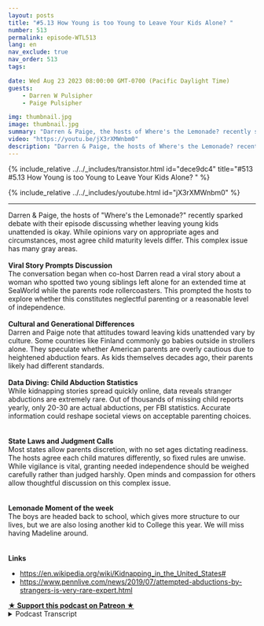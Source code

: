 ```yaml
---
layout: posts
title: "#5.13 How Young is too Young to Leave Your Kids Alone? "
number: 513
permalink: episode-WTL513
lang: en
nav_exclude: true
nav_order: 513
tags:

date: Wed Aug 23 2023 08:00:00 GMT-0700 (Pacific Daylight Time)
guests:
    - Darren W Pulsipher
    - Paige Pulsipher

img: thumbnail.jpg
image: thumbnail.jpg
summary: "Darren & Paige, the hosts of Where's the Lemonade? recently sparked debate with their episode discussing whether leaving young kids unattended is okay. While opinions vary on appropriate ages and circumstances, most agree child maturity levels differ. This complex issue has many gray areas.Viral Story Prompts DiscussionThe conversation began when co-host Darren read a viral story about a woman who spotted two young siblings left alone for an extended time at SeaWorld while the parents rode rollercoasters. This prompted the hosts to explore whether this constitutes neglectful parenting or a reasonable level of independence.Cultural and Generational DifferencesDarren and Paige note that attitudes toward leaving kids unattended vary by culture. Some countries like Finland commonly go babies outside in strollers alone. They speculate whether American parents are overly cautious due to heightened abduction fears. As kids themselves decades ago, their parents likely had different standards.Data Diving: Child Abduction StatisticsWhile kidnapping stories spread quickly online, data reveals stranger abductions are extremely rare. Out of thousands of missing child reports yearly, only 20-30 are actual abductions, per FBI statistics. Accurate information could reshape societal views on acceptable parenting choices.State Laws and Judgment CallsMost states allow parents discretion, with no set ages dictating readiness. The hosts agree each child matures differently, so fixed rules are unwise. While vigilance is vital, granting needed independence should be weighed carefully rather than judged harshly. Open minds and compassion for others allow thoughtful discussion on this complex issue.Lemonade Moment of the weekThe boys are headed back to school, which gives more structure to our lives, but we are also losing another kid to College this year. We will miss having Madeline around.Linkshttps://en.wikipedia.org/wiki/Kidnapping_in_the_United_States#https://www.pennlive.com/news/2019/07/attempted-abductions-by-strangers-is-very-rare-expert.html"
video: "https://youtu.be/jX3rXMWnbm0"
description: "Darren & Paige, the hosts of Where's the Lemonade? recently sparked debate with their episode discussing whether leaving young kids unattended is okay. While opinions vary on appropriate ages and circumstances, most agree child maturity levels differ. This complex issue has many gray areas.Viral Story Prompts DiscussionThe conversation began when co-host Darren read a viral story about a woman who spotted two young siblings left alone for an extended time at SeaWorld while the parents rode rollercoasters. This prompted the hosts to explore whether this constitutes neglectful parenting or a reasonable level of independence.Cultural and Generational DifferencesDarren and Paige note that attitudes toward leaving kids unattended vary by culture. Some countries like Finland commonly go babies outside in strollers alone. They speculate whether American parents are overly cautious due to heightened abduction fears. As kids themselves decades ago, their parents likely had different standards.Data Diving: Child Abduction StatisticsWhile kidnapping stories spread quickly online, data reveals stranger abductions are extremely rare. Out of thousands of missing child reports yearly, only 20-30 are actual abductions, per FBI statistics. Accurate information could reshape societal views on acceptable parenting choices.State Laws and Judgment CallsMost states allow parents discretion, with no set ages dictating readiness. The hosts agree each child matures differently, so fixed rules are unwise. While vigilance is vital, granting needed independence should be weighed carefully rather than judged harshly. Open minds and compassion for others allow thoughtful discussion on this complex issue.Lemonade Moment of the weekThe boys are headed back to school, which gives more structure to our lives, but we are also losing another kid to College this year. We will miss having Madeline around.Linkshttps://en.wikipedia.org/wiki/Kidnapping_in_the_United_States#https://www.pennlive.com/news/2019/07/attempted-abductions-by-strangers-is-very-rare-expert.html"
---
```


<div>
{% include_relative ../../_includes/transistor.html id="dece9dc4" title="#513 #5.13 How Young is too Young to Leave Your Kids Alone? " %}

{% include_relative ../../_includes/youtube.html id="jX3rXMWnbm0" %}
</div>

---

<html><head></head><body><div>Darren &amp; Paige, the hosts of "Where's the Lemonade?" recently sparked debate with their episode discussing whether leaving young kids unattended is okay. While opinions vary on appropriate ages and circumstances, most agree child maturity levels differ. This complex issue has many gray areas.</div><div><strong><br>Viral Story Prompts Discussion</strong></div><div>The conversation began when co-host Darren read a viral story about a woman who spotted two young siblings left alone for an extended time at SeaWorld while the parents rode rollercoasters. This prompted the hosts to explore whether this constitutes neglectful parenting or a reasonable level of independence.<br><br></div><div><strong>Cultural and Generational Differences</strong></div><div>Darren and Paige note that attitudes toward leaving kids unattended vary by culture. Some countries like Finland commonly go babies outside in strollers alone. They speculate whether American parents are overly cautious due to heightened abduction fears. As kids themselves decades ago, their parents likely had different standards.<br><br></div><div><strong>Data Diving: Child Abduction Statistics</strong></div><div>While kidnapping stories spread quickly online, data reveals stranger abductions are extremely rare. Out of thousands of missing child reports yearly, only 20-30 are actual abductions, per FBI statistics. Accurate information could reshape societal views on acceptable parenting choices.<br><br></div><div><strong><br>State Laws and Judgment Calls<br></strong>Most states allow parents discretion, with no set ages dictating readiness. The hosts agree each child matures differently, so fixed rules are unwise. While vigilance is vital, granting needed independence should be weighed carefully rather than judged harshly. Open minds and compassion for others allow thoughtful discussion on this complex issue.<br><br></div><div><strong><br>Lemonade Moment of the week<br></strong>The boys are headed back to school, which gives more structure to our lives, but we are also losing another kid to College this year. We will miss having Madeline around.<br><br></div><div><strong><br>Links</strong></div><ul><li><a href="https://en.wikipedia.org/wiki/Kidnapping_in_the_United_States#">https://en.wikipedia.org/wiki/Kidnapping_in_the_United_States#</a></li><li><a href="https://www.pennlive.com/news/2019/07/attempted-abductions-by-strangers-is-very-rare-expert.html">https://www.pennlive.com/news/2019/07/attempted-abductions-by-strangers-is-very-rare-expert.html</a></li></ul>
<strong>
  <a href="https://www.patreon.com/wheresthelemonade" target="_donate" rel="payment" title="★ Support this podcast on Patreon ★">★ Support this podcast on Patreon ★</a>
</strong></body></html>

<details>
<summary> Podcast Transcript </summary>

<p>﻿1</p>
<p>This topic came aboutbecause you were reading your newsreelsand you read this watch and.</p>
<p>Yeah, mostly.</p>
<p>Mostly watching your newsreels.</p>
<p>And you came across this.</p>
<p>Oh, it was flame bait.</p>
<p>It was all over.</p>
<p>All over the Internet, right?</p>
<p>Yeah, It was an article aboutwhat was an article.</p>
<p>It was a real that someone had postedabout how she was at SeaWorld.</p>
<p>And she noticed thatthere is a childstanding there, a 7 to 8 year old.</p>
<p>She wasn't exactly sure.</p>
<p>Standing there next to a stroller that hadwhat she thought was aa1 month old.</p>
<p>And they were alone for several minutes.</p>
<p>And then it was like</p>
<p>So she walks over there and is like,what's going on?</p>
<p>And this little girl is like,</p>
<p>My parents are on a roller coaster.</p>
<p>And this man was like, What?</p>
<p>Well, wait, wait.</p>
<p>You said seven years old.</p>
<p>But it waswe were not sure how old she was.</p>
<p>In the article.</p>
<p>She says seven, seven, ten, nine.</p>
<p>Okay. Well, let's talk about that first.</p>
<p>Yes, there's a huge difference betweena seven year old and a nine year old.</p>
<p>Huge difference.</p>
<p>I mean, that's 20% of their life or well,what, 18% of their life to that point?</p>
<p>That's a big difference, right?</p>
<p>I mean, there's a lot of maturitybetween a nine year old and a seven.</p>
<p>Oh, I mean, huge, honestly, especiallyif she was just seven or almost ten.</p>
<p>Yeah, right. That's huge. So,</p>
<p>I don't know.</p>
<p>This lady just said a 7 to 9 year old.</p>
<p>So that yes, that is a huge difference.</p>
<p>She ends up standing therewith the little girland the newborn parents were gonefor 25 minutes.</p>
<p>So this person says.</p>
<p>Okay, so 25 minutes.</p>
<p>All right.</p>
<p>So this lady gets SeaWorldemployee involved.</p>
<p>You know,she waits until the parents get there.</p>
<p>And, you know, she'she's very upset that they've been left.</p>
<p>We're 25.</p>
<p>So we decided we would talk about this.</p>
<p>So what do you think? What what'swhat's your opinion on my.</p>
<p>First opinion is my job.</p>
<p>Mind your own business.</p>
<p>But at the same time, a seven year old.</p>
<p>A ten year old. Okay, maybe.</p>
<p>And how old was the baby?</p>
<p>How old?</p>
<p>She said she thought the baby look likea newborn, that she thought maybe a month.</p>
<p>She wasn't sure of either age.</p>
<p>She was. Yes. All right.</p>
<p>So and then sheshe said the baby was crying.</p>
<p>And and so I know.</p>
<p>That's one of those. Hard right now.</p>
<p>My first gut reaction is mindyour own business.</p>
<p>But then my my second gut reaction wouldbe, ah, then, you know, I think about it.</p>
<p>It's like, all right, you've abandonedyour child to go on a rollercoaster.</p>
<p>Hey, it's also be a really good rollercoaster.</p>
<p>Well, maybe it waswhile you like roller coasters.</p>
<p>I don't. Yeah, so.</p>
<p>But I mean, so what?</p>
<p>So the lady that posted it,obviously she was concerned.</p>
<p>Right nowthere was a lotof mixed reactions to her posting this.</p>
<p>Right. Right.</p>
<p>So there were reactions of what you justsaid.</p>
<p>Mind your own business.</p>
<p>Why are you getting in people's business?</p>
<p>Right.</p>
<p>I would say 80% of the reaction, though,was how dare, how dare these peopleleave their children?</p>
<p>How dare these people leave themto go on a roller coaster?</p>
<p>How selfish can you be?</p>
<p>Yes, he I had both of those emotionsin a very short period time.</p>
<p>So. Yeah.</p>
<p>So. Okay. So let's say for.</p>
<p>All right, what got one more?</p>
<p>Did she nameor take pictures of these kidsor was that on the Internetor just no story?</p>
<p>She did not know there was no nameand there was.</p>
<p>Nope, There was no gate.</p>
<p>The camera was was pacing like the groundbecause she didn't want the kids right.</p>
<p>Oh, so it was a video reel?</p>
<p>It was a video.</p>
<p>Yes, it was a video video reel.</p>
<p>And it was like facing the groundthe whole time.</p>
<p>So which was the right thing to do, right?</p>
<p>Yeah, that's.</p>
<p>That's different.</p>
<p>She has no businessposting. Yeah. No, no, no, no.</p>
<p>These kids faces or even their parents.</p>
<p>Right. Right.</p>
<p>So the camera was, like, facing downthe. Whyis it so why is that so different for you?</p>
<p>Why is a video different than an article?</p>
<p>Because it makes it more real.</p>
<p>Okay. You know what I mean?</p>
<p>Because if it's an article, it's postfacto.</p>
<p>I, i, i, this is what happened.</p>
<p>But a videoshe's like in the moment doing it. Yes.</p>
<p>So or.</p>
<p>Like,you know that she's telling the truthmore than an article you're like, oh, but.</p>
<p>Possibly possibly you didn't see the kids.</p>
<p>No, but I mean you you,you saw like the feet of the kid.</p>
<p>You saw the stroller,</p>
<p>Like she was just making surethat she wasn't showing their face.</p>
<p>Like.</p>
<p>Yeah, yeah, that that was tricky.</p>
<p>Why? Why did she get the video out?</p>
<p>Oh, well.</p>
<p>Why do you think.</p>
<p>To have something beat on on the. Ground?</p>
<p>She could get some foul.</p>
<p>I mean, obviously,if she just cared about the kids,she wouldn't have pulled her video out.</p>
<p>You know what I mean?</p>
<p>Oh, cause.</p>
<p>She, you know, wanted some of themviews of views, Right?</p>
<p>Like, you know, parents leave childrento go on roller coaster, right?</p>
<p>That's the.</p>
<p>That's the. Yeah, that's the tagline.</p>
<p>So, yes, if she just was concerned,the video would not have come out.</p>
<p>All right. But yeah.</p>
<p>All right.</p>
<p>So let'sright or wrong, whatever she did. Yes.</p>
<p>Right.</p>
<p>Let's talk about what is the youngest agethat you can leave?</p>
<p>Well, first of all, okay.</p>
<p>I want to know,would we have done something like thatif we went to that?</p>
<p>We've never been to zerowith the little kid, you and I.</p>
<p>No, no, no. We've been to Legoland.</p>
<p>We've been to Disneyland.</p>
<p>We've been to Universal. No, we wouldn't.</p>
<p>We would. I would never.</p>
<p>Know. I would never.</p>
<p>But you know what?</p>
<p>And we talked about this earlier.</p>
<p>In other countries, they leave their kidsoutside all the time. Yes.</p>
<p>Was it Finland, mainland? Yeah.</p>
<p>Like they literally the coffee shopsjust have strollers lined up outsideand they're not empty.</p>
<p>The strollers have you know,they have their babies in them.</p>
<p>It's like what is going on.</p>
<p>So yeah, that'sa they have a very safe country as well.</p>
<p>Very safe country.</p>
<p>That's something we're going to get toas well. Well, all right.</p>
<p>They have a very safe.</p>
<p>But that's also part of their culture,right?</p>
<p>You the kids don't belonginside the restaurant.</p>
<p>They bring in their strollers.</p>
<p>They're not eating.</p>
<p>Yeah, right.</p>
<p>I mean. They're these are babies.</p>
<p>These are. Babies. They're babies.</p>
<p>They're living next doorand they're supposedly napping.</p>
<p>And it's just it's not even a thought.</p>
<p>They'reyou just leave your sleeping, baby.</p>
<p>So is it is it that our society is sooverly cautious because we'reall concerned about child abductionand things like that?</p>
<p>Is is that the case?</p>
<p>I yes. And,you know, I was just talking toone of our kidsabout this the other day,and I was saying,is there more kidnapings nowthan there was when we were kids?</p>
<p>Yeah, right. When we were kids.</p>
<p>Or is it the same number?</p>
<p>But we have the Internet now. All right.</p>
<p>So what did our kids say?</p>
<p>Every single child abductionwe know about, right?</p>
<p>I mean, if there's one.</p>
<p>Yeah, we know about itbecause we have Internet.</p>
<p>We didn't know about it before.</p>
<p>Unless you happento read it in the newspaper or write.</p>
<p>Or was on the news, it was big,you. Know, It was on the. News.</p>
<p>All right.</p>
<p>So what's the what's the what did she say?</p>
<p>Or he.</p>
<p>I don't know who you talkto. You don't. Tell me.</p>
<p>Yeah, they were like,</p>
<p>I bet there's more nowbecause we live in a scary world, right?</p>
<p>Oh, yeah.</p>
<p>So since we're talking about that,</p>
<p>I did some research.</p>
<p>Out the research departments out again.</p>
<p>Their research departmentis in the building, so</p>
<p>I didsome research on Kidnapingsand I will tell you,depending on where you look, it'skind of all over the place.</p>
<p>Like there's different statisticsdepending on which website youand it was confusing.</p>
<p>It was confusing, I will say that.</p>
<p>But you got toyou got to the real statistics though,that are that arethat are from the FBI, right? Yes.</p>
<p>I got Wikipedia, which of course that.</p>
<p>Yeah, that's. Reliable.</p>
<p>So Wikipedia says fewer than 350people under the age of 21are abducted in the street by strangersin the United States per year.</p>
<p>Now there's like 10 to 20000kids abducted,but typically by a family member.</p>
<p>In typically a parent. Yes, a parent or.</p>
<p>Right. Someone they know.</p>
<p>So that was 350.</p>
<p>Now, another site that I went to,another articlethat I believe was an articlethat was posted, and it was like onethat the FBI led me to.are abducted by strangers on averageper year.</p>
<p>Wow. That's a lotless than what I thought.</p>
<p>Yes. Still sad.</p>
<p>Very, very sad. Horrific.</p>
<p>Horrific to have that happen.</p>
<p>However, that's minusculethat you have a better chance of.</p>
<p>I don't even know, like.</p>
<p>Getting hit by lightning.</p>
<p>Yeah. I mean. It's there's lots.</p>
<p>Well, so because I did some ancillaryresearch, just yes,there were some numbers out there saying</p>
<p>Right.</p>
<p>So I you when you told me that,you told me what about this number?</p>
<p>So those arethose are people reported missing.</p>
<p>So people call and say, oh, my 15 yearold is missing and has run away.</p>
<p>Those are those are reported missing.</p>
<p>But then but real abduction.</p>
<p>But real abductions.</p>
<p>But then, you know, people call and say,oh, you know.</p>
<p>Because if you go to and there'slots of sites out there that are tryingto do the right thing and helpin these abductions and prevention.</p>
<p>Right.</p>
<p>But they put the big number up there.</p>
<p>Yeah, right.</p>
<p>So that's another interesting thingabout the Internet and all the plain baitthat's out there.</p>
<p>Instagram and Yes, and Twitteror X or Threads nowis they put that 180,000 and it's like,</p>
<p>Oh, it's fear.</p>
<p>Oh, my goodness.</p>
<p>I have a one in 500 chance or one in 2000chance of getting abductedor my kids getting up.</p>
<p>Doctor that is.</p>
<p>And that is that is you're rightthey're putting fear into your.</p>
<p>So all right.</p>
<p>If everyone knew what the real numberwas. 32.</p>
<p>Yeah.</p>
<p>Or let's. Say anything.</p>
<p>Yeah. Let's even make it 50.</p>
<p>Right.</p>
<p>Would people be more okay with leavinga seven yearold to watch a little baby for 20 minutes?</p>
<p>Oh, and wait.</p>
<p>I didn't finish that statistic.</p>
<p>And the statistics of stranger abductionin an amusement parkis pretty much nothing like it's really.</p>
<p>Yes, because I went furtherto look into that.</p>
<p>It's almost nothing.</p>
<p>Like there wasn't even really a statistic,because it just.</p>
<p>It just doesn't happen.</p>
<p>It doesn't happen. Well, so they.</p>
<p>Can see that because a child would startyelling or a child would.</p>
<p>Right. Right.</p>
<p>And there's so many strangerdanger of stranger. Yeah.</p>
<p>So they were saying those 20 to 30 kidsthat are typically kidnaped by a stranger.</p>
<p>It is usually when they're walking homealone, they're they're alone.</p>
<p>While the child from school.</p>
<p>Yes. Almost alwaysthe child is alone when they're kid.</p>
<p>So they saidto be kidnaped out in the parkor just doesn't it doesn't happen.</p>
<p>Okay.</p>
<p>It has happened, but there's not evenit hasn't happened enough to even have.</p>
<p>To have a yearly statistics. Yeah.</p>
<p>All right. So this is really interesting.</p>
<p>If we were empoweredwith more information,would we Interesting.</p>
<p>Would we be more okay withwould there be a debate on the.</p>
<p>Yeah.</p>
<p>All right.</p>
<p>So you did additional research onthere are actually laws around.</p>
<p>Yes. On on leaving children alone. Yes.</p>
<p>So I went and looked.</p>
<p>And every state is different.</p>
<p>Every state has their own laws,you know, about what?</p>
<p>What the ages.</p>
<p>And how long.</p>
<p>And for leaving your child at home.</p>
<p>And guess what?</p>
<p>Most states have the law of.</p>
<p>It's the parent's decision.</p>
<p>Really?</p>
<p>Yes. There's no like, oh, 12 years oldthere.</p>
<p>There is a few states that have that.</p>
<p>But most statesit says that it is the parent's decisionbecause every child different,every circumstance is different.</p>
<p>And we have some examples of that.</p>
<p>Yeah, right.</p>
<p>So in my kids before we got married,my kids,my second child was always left in charge.</p>
<p>Right. You have the same thing.</p>
<p>Yeah.</p>
<p>Well, yes, I would tell my second childthat I would tellmy oldest child that she was in charge,and then I would take my second childand go here really intact.</p>
<p>And only because not because my secondchild was super irresponsible.</p>
<p>She was just like, Hey, parents are goneand she just did her own thing.</p>
<p>You didn't really payattention to the other kidsbecause she was just doing well.</p>
<p>So we were a little more prompt.</p>
<p>We said, Matthew,you're in charge of yourself, right?</p>
<p>You're in charge of the little overkids. Right.</p>
<p>And I think downwas probably ten at the time. Yeah.</p>
<p>And we go away for a couple hours. Right.</p>
<p>And, you know,and they had our cell phone number.</p>
<p>Yes. Of course.</p>
<p>Yeah.</p>
<p>So that's and it's personalitieslike Roblox personnel.</p>
<p>My second child, Rachel,she is a Type A personality.</p>
<p>She had to be in control. Yeah.</p>
<p>She was just like, you know,what do you need to do, Mom? I'll do it.</p>
<p>I'll make sure the doors are locked,</p>
<p>I'll cook dinner,</p>
<p>I'll clean it up like a man is likeman has such a laid back personality,which is such a blessingin so many areas of lifethat she's just like,whatever your mom is. So.</p>
<p>So I like that.</p>
<p>That it's up to the parentsand it's different for every child.</p>
<p>And it's different in situationslike if you might getthis might be called on youbecause you left your eight yearold at home with your three yearold for 10 hours.</p>
<p>Right.</p>
<p>Like, oh, that's so situational, right?</p>
<p>Like now, is that considered neglectbecause you left those two young childrenat home.</p>
<p>Now, if you left the home for an hour,</p>
<p>I don't think anybody would.</p>
<p>You know,</p>
<p>I mean, so it's it's situational.</p>
<p>It's yeah, but on children.</p>
<p>Yeah, but so what?</p>
<p>It's not against the lawthen to leave your children in a lot of.</p>
<p>Most states it is notit is based on situation.</p>
<p>You know if the children get hurtwhile you're gone,that could be child endangerment, right?</p>
<p>It could be.</p>
<p>So you still have to be carefulbecause the police can still charge youwith something. Right.</p>
<p>And we start talking about thisin a blended family.</p>
<p>Are you more cautious about.</p>
<p>Oh, absolutely.</p>
<p>Absolutely.</p>
<p>Because you don't want to give your exany more ammunition to go to.</p>
<p>Court. To go to custody.</p>
<p>I mean, of course,you don't want your children to get hurt,so of course you're being cautious.</p>
<p>But I think we were even more cautiousin a blended.</p>
<p>I think that's pretty normal. Yeah.</p>
<p>I mean, because especiallyin the early,early days of separation. Yes.</p>
<p>And things like that. Yeah.</p>
<p>Your and your lawyers are feeding this,by the way.</p>
<p>The lawyers, you know. Yes.</p>
<p>Another conflict,another six minute email, another $100.</p>
<p>There's a lot of conflict and contentionat the beginning.</p>
<p>So you are ultra cautious. Yes.</p>
<p>And you're also looking forare they doing things I wouldn't do right.</p>
<p>Or maybe together we would do.</p>
<p>Yes, exactly.</p>
<p>But individually, being ultra cautious.</p>
<p>Now we're like picking aparteverything that our ex is doing, right?</p>
<p>Like, how dare you do that?</p>
<p>Even though youmaybe would have done that.</p>
<p>But, you know, we made.</p>
<p>Our child walk home from school. Right?</p>
<p>Like these thingsthat maybe would have beenokay if you were married,but you're looking for every little thingto be upset about,especially in the early days of a divorce.</p>
<p>Yeah. So?</p>
<p>So and that's all fed by fear that we'reseeing statistics on the Internet.</p>
<p>So. QUESTION Yes.</p>
<p>How long did it take you to actuallyresearch it and find it real numbers?</p>
<p>Well, all thenumbers were numbers, but they werewere they half truths?</p>
<p>Yeah, they were. Yeah. Like the 180,000.</p>
<p>I was like, oh my gosh.</p>
<p>And then when you start reading the fineprint, it's 180,000.</p>
<p>Are the reports.</p>
<p>So I called because my child was missing,but then my child was found.</p>
<p>Yeah, he was right.</p>
<p>He was at the neighbor's house, right?</p>
<p>So his dad picked him upfrom. School yesterday, 180,000.</p>
<p>That also includesparent parental abductors.</p>
<p>So once you get into the fineprint, can only take me 10 minutes.</p>
<p>Like it's not hard.</p>
<p>But we live in such a fear based societynow, don't you think?</p>
<p>Oh, yeah.</p>
<p>We're paranoid or paranoid.</p>
<p>Yeah, we're afraid now.</p>
<p>But we have more informationthan we've ever had before.</p>
<p>And I think that's scary.</p>
<p>I do.</p>
<p>Well, so is that because people are peoplearen't researching it and they propagate.</p>
<p>They propagate lie I shouldn't saylies because that's too strong a word.</p>
<p>Yeah, but they propagate myths,appropriated data.</p>
<p>Latest example is when the news,</p>
<p>CNN and FOX both did it.</p>
<p>So both sides of the political spectrumreportedthat the straw usage in the United States.</p>
<p>Oh, you're right for that. Yeah.</p>
<p>And no one could pinpointwhere the data came from.</p>
<p>Right.</p>
<p>And the straw manufacturers are like,no, we don't produce a half a trillionstraws.</p>
<p>Yeah.</p>
<p>So where are they all.</p>
<p>Like we actually did.</p>
<p>Exactly. Nice.</p>
<p>And it came because of a fourth gradereport up in New Hampshire.</p>
<p>Right?</p>
<p>And I'm like, oh, my goodness.</p>
<p>Is no one checking sources anymore?</p>
<p>Right?</p>
<p>Well, or they'rethey just look like the taglines, right?</p>
<p>They look at the clickbait, like, hereit is like,</p>
<p>I don't know, 80,000children are reported missing in a year.</p>
<p>That's true. That is true.</p>
<p>But how many actually were abducted?</p>
<p>Abducted.</p>
<p>So a small number.</p>
<p>I'm glad it's a small number. Me too.</p>
<p>I wish it was zero.</p>
<p>Yes, I wish it was zero zero.</p>
<p>I can't imagine the trauma and theoh of having your child attacked.</p>
<p>I can't even imagine or horrific.</p>
<p>But as a society, we'vewe've kind of injected a lot of fear.</p>
<p>Now, at the same time,</p>
<p>I would not do that.</p>
<p>And I asked why.</p>
<p>I asked our daughter Rachel,who has three children, seven, four and.</p>
<p>Two. Yeah.</p>
<p>I asked her.</p>
<p>Would she do that. Would she do that?</p>
<p>And she said, no, we would not do that.</p>
<p>Not not at an amusement park.</p>
<p>She would not leave her kids homealone and at a public place, right?</p>
<p>Absolutely not. They would not.</p>
<p>Okay. But if she was nine.</p>
<p>Yeah, I mean, maybe nine or ten.</p>
<p>Especially Emma, my oldest granddaughter.</p>
<p>Yes, he is.</p>
<p>Shout out to Emma. Yes.</p>
<p>He's so responsible for his man. Yes.</p>
<p>So maybe nine or ten. I mean, I don'tshe doesn't know Rachel didn't.</p>
<p>She's like she's not there yet.</p>
<p>I mean, she's not there.</p>
<p>So she was just like, right now.</p>
<p>No, I absolutely wouldn't leave.</p>
<p>Emma, who's seven, getting close to eight.</p>
<p>You wouldn't leave her with.</p>
<p>With Mitchell.</p>
<p>With the Mitchells, too.</p>
<p>But even with a newborn that she would.</p>
<p>Yeah. To go on a roller coaster.</p>
<p>And you know what?</p>
<p>So and so in that role that she put up,she waited until the parents came,which apparently, allegedlyit was 25 minutes.</p>
<p>And when the parent showedup, the parents,you know,she's yelling at the parents, Right.</p>
<p>Is being what they call a Karen. Right.</p>
<p>They the parents called her andthey wereshe was getting more and more angrybecause the parents were laughing at her.</p>
<p>They were just like,okay, like everything's fine.</p>
<p>You're like mine. You okay?</p>
<p>And they were laughing.</p>
<p>And she was just like,it was just you have that is,when you're mad and someone'slaughing at you, you're infuriated.</p>
<p>So it was just making her more in fury,hated. And.</p>
<p>But was it against the law, what they did?</p>
<p>No, no, I don't think it was like</p>
<p>SeaWorld's interests come out.</p>
<p>Well, there's also there's there'sthe question on was she being noseyor was being concernedand being a good citizen.</p>
<p>Right.</p>
<p>Because there's a fine line there.</p>
<p>Yeah, right.</p>
<p>There's a fineline of am I getting too involved?</p>
<p>But like I said to me,</p>
<p>I mean, I don't know this lady at all, butonce her camera came out,</p>
<p>I feel like she waswent from being less concerned and more.</p>
<p>Well, all right.</p>
<p>So I guess.</p>
<p>If we were concerned,what would we have done?</p>
<p>We IPRA So that would haveif I would have noticed that, yeah,</p>
<p>I probably would have stood offto the side watching it all play outto see if if I was neededand when are the parents coming.</p>
<p>And I probably would have done that.</p>
<p>I probably would not,unless that seven or two nine year oldlooked likethey were starting to freak out,then I probably would, but</p>
<p>I probably would have just stood aside.</p>
<p>And why?</p>
<p>Yes. And not chastise the parentswhen they come back.</p>
<p>I don't I'mnot really a chastising of people.</p>
<p>I don't know.</p>
<p>Like, I it's not really my thing.</p>
<p>I mean, I don't to.</p>
<p>School in in in this in this respectbeing a good persondoesn't mean you have to chastisesomeone else.</p>
<p>No, but.</p>
<p>You can be concerned and watch.</p>
<p>Right. And be cognizant. Yes.</p>
<p>So what's going onin case something did happen,like maybe the baby's having a hardtime. Yes.</p>
<p>Yeah. Or, you know, Yeah.</p>
<p>Then you could be there to help.</p>
<p>Right?</p>
<p>So I haveto call the police on someone before.</p>
<p>Which you have. Yes.</p>
<p>It was.</p>
<p>I went to, I think TJ Maxxprobably 12 or 13 years ago.</p>
<p>It was in the heat of the summer.</p>
<p>And I walked by this carand there is two little kids.</p>
<p>There's like a probably a six month oldand maybe a two and a half yearold in their car,buckled in their car, seats in the car.</p>
<p>And the windows were like,you know, a little bit rolled down.</p>
<p>Not too much because, you know,they don't want someone be ableto reach in and grab their child,but they want enough airthat's probably 85 degrees outside.</p>
<p>And so I went and got and the kids weren'tcrying when I walked by.</p>
<p>I went and got in my carand I waited for like 5 minutes.</p>
<p>No one came outand I called the police.</p>
<p>I called 911 because I had no ideahow long they had been sitting there.</p>
<p>But I knew it had been at least 5 minutes.</p>
<p>And to me, that's too long.</p>
<p>You should not be leavingyour babies in the car.</p>
<p>I mean,maybe if it was like one minute,if you had to run in and return a video.</p>
<p>Look, I'mgoing back to Blockbuster. On No block.</p>
<p>If you hadno right, of courseyou ran right back to your car.</p>
<p>Yes, I've done that.</p>
<p>Or run into the cleaners,grab your stuff. Ran right back.</p>
<p>Gone for a minute.</p>
<p>So the cops came.</p>
<p>By the time the cops came,it had been 15 minutesand the mom still hadn't come out right.</p>
<p>As the cops pulledin, the mom starts walking out. So.</p>
<p>So it had been a minimum of 15 minutesand they're talking to me.</p>
<p>And then she comes outand she was not happyat all that we should.</p>
<p>And I was like, You bet.</p>
<p>And then she's like,</p>
<p>I've only been there for 5 minutes.</p>
<p>And I'm like, Well, that is a liebecause it's been at least 15 minutes.</p>
<p>And anyway, and then I excused myselfand left her to talk to the police.</p>
<p>I have no idea what happenedbecause I don't want to be that nosy.</p>
<p>I there was nothing for me to do anymore,and I don't need to reprimand this mom.</p>
<p>So if there's this about 13 years ago,there were some very highprofile casesabout that time of some children dying.</p>
<p>All right. Because the same thing.</p>
<p>So do you think that influencedyour decision to do something</p>
<p>Maybe.</p>
<p>I mean, yeah, probably.</p>
<p>I mean, I just. Yes,because it was top of mind. Yeah.</p>
<p>Just seeing kids in a hot car,you know, it's kind of like I said,for longer because I was like, Oh,maybe she just ran in real quick.</p>
<p>But yeah, like I said, after 5 minutes,like all.</p>
<p>That, that reminds me of an old story of amy mom leaving us in the car.</p>
<p>But it was Christmas time. Yeah.</p>
<p>So not hot. Not hot. Right.</p>
<p>But we didn't have our shoes on because wemy mom was putting together aa Christmas party for my dad's office.</p>
<p>And as little kids,we took all the bulbs off the treeand threw them in the corner.</p>
<p>Naturally,we would do that. Yeah, we were.</p>
<p>We were. Yeah.</p>
<p>So my mom rounded uskids up, put us in the carand drove us to Longs</p>
<p>Drug and left us in the car.</p>
<p>And then she went in to get more ornament.</p>
<p>I would have left you inthe car as well. Well, yeah.</p>
<p>I would, but.</p>
<p>We didn't have. We both have a. Terriblechildren and.</p>
<p>We didn't have our shoes on or,you know, coatsbecause my mom just said I'm in a hurry,</p>
<p>I got to get this done.</p>
<p>Right.</p>
<p>So my oldest sister, Darlene,</p>
<p>I'm spilling the tea.</p>
<p>So my family, if they're listening.</p>
<p>And Eileen, if you have the. Real truth.</p>
<p>The real truth,you call me and you tell meand I'll make sureit's on the next podcast.</p>
<p>He's if he's dialing,exaggerating the story.</p>
<p>Darlene takes myselfand I think Dana and we go into.</p>
<p>The hallway, How old are you?</p>
<p>I don't. Probably eight.</p>
<p>You were eight?</p>
<p>No, I was probably six.</p>
<p>Darlene was probably.</p>
<p>Eight. So eight. Six and and or four.</p>
<p>Okay. Right.</p>
<p>And the other kid,</p>
<p>I don't know where the other kids were.</p>
<p>Probably left at home with Alan. Yeah.</p>
<p>So we she holds us into long strug.</p>
<p>Right.</p>
<p>Which is next to the mall and the mallcop comes up and says, Where's your mom?</p>
<p>She goes, Darlene told her she hates us.</p>
<p>She abandoned.</p>
<p>Oh, my. Yeah.</p>
<p>The deadliness. Oh, yeah. What the. Heck.</p>
<p>So, yeah,there's a whole story behind that.</p>
<p>Darlene, I need your rebuttal.</p>
<p>I need your rebuttal.</p>
<p>Oh, What?</p>
<p>Yeah. Oh, of course.</p>
<p>We didn't have our shoes on or coats.</p>
<p>So was your mom just beyond livid?</p>
<p>Well, they called over Longsdrugs and said, you know, asomeone have who's the parent of Darlene,</p>
<p>Darrin and Danaand my mom,he was livid.</p>
<p>I'd love to hear.</p>
<p>That's my recollection of the story.</p>
<p>She must have been really lividbecause the whole reason she wasthere was because you.</p>
<p>Because you broke all the ornaments.</p>
<p>Oh, my. So, yeah, I want to hear.</p>
<p>I want to hear this.</p>
<p>So this is your memory of it?</p>
<p>This is. My memory.</p>
<p>I don't remember the incident happening.</p>
<p>I kind of vaguely.</p>
<p>Yeah, but I rememberthe story being told several.</p>
<p>Okay, So. Yes.</p>
<p>So I want your mom and your sister. Okay.</p>
<p>Have to come.</p>
<p>On their version of events, but.</p>
<p>Okay, so. So let's talk. So.</p>
<p>So basically,</p>
<p>I think what we're getting down to isevery child is different,every act, right?</p>
<p>I mean, like some kids are readyto be left home alone at tenand some kids aren't ready to be left homealone until 12 or 14.</p>
<p>I don't you know what I mean?</p>
<p>Like, you have to make that decisionas a parent.</p>
<p>Well, and also,</p>
<p>I think the other thing is, is wewe need to not be so afraidof everything fine,because we infusethat fear into our childrenand they become paralyzed.</p>
<p>They can't make decisions.</p>
<p>They can't do things.</p>
<p>And just some accurate knowledgeor full knowledge.</p>
<p>Right.</p>
<p>Do a little bit of extra researchwhen you see a statisticbecause there's more behind.</p>
<p>It and maybe instead of</p>
<p>I mean, I hate using the word Karen,maybeinstead of us being parents to each other,how about</p>
<p>I mean, maybe we can extend our kindnessinstead of our wrath and our judgment?</p>
<p>Yeah, right.</p>
<p>Like that.</p>
<p>So and so just. Standing there and. And.</p>
<p>Watching out quietlywithout any recognition.</p>
<p>Right.</p>
<p>Let'ssee if these kids might need some help.</p>
<p>And in the parents get back,if you if you want to say, you know,hey, I just want you know,</p>
<p>I was hanging aroundparents might get mad at youor the parents might thank you, but.</p>
<p>Or say nothing if everything was okay.</p>
<p>Yeah, I don't know.</p>
<p>I'm just saying,maybe if we had a little more kindnessin our heartsinstead of trying to be judgmental.</p>
<p>And and get some clickbait on the. Yes.</p>
<p>So I'm pretty. Yeah. No, I grewour lemonade moment of the week.</p>
<p>It's that time of year again.</p>
<p>Which</p>
<p>I cannot believe that this summer went byand the kids started school this weeklike, why.</p>
<p>Not all the kids start at school?</p>
<p>No, we have a junior and a senior,so our two boys started school this weekand it actually it it made me kind of sadbecause I felt like the summerwent by so fast that I was just like,</p>
<p>It's back to the rat race now.</p>
<p>I mean, I barely have seen Sam this weekbecause he went from school to work to,</p>
<p>I mean, like, yeah, and, you know,the other kids were at their mom's housethis week coming back over today.</p>
<p>So I didn'thave I wasn't missing themin the same way that I was missing Sam.</p>
<p>But yeah, it'skind of back to the rat race.</p>
<p>And and we're losing one child.</p>
<p>I don't want to talk about that.</p>
<p>So that's the limits.</p>
<p>Our our oldest at home is getting readyto head out to college shortly.</p>
<p>And that's going to be.</p>
<p>Can be brutalbecause Paige will be outnumbered.</p>
<p>That sad day to lose my girl.</p>
<p>What am I going know is going to besurrounded by a bunch of boys?</p>
<p>Yeah. Very different. Right, Madeline?</p>
<p>How'd your day go?</p>
<p>And I actually get details, boys.</p>
<p>How'd your day go? Yeah.</p>
<p>All right, man. Okay.</p>
<p>Nothing. Nothing else.</p>
<p>You're going to give me anything?</p>
<p>Anything at all?</p>
<p>I kind of had a talk with Sam todayand said,</p>
<p>I'm going to need a little more from you.</p>
<p>Like, if you know, Madeline's leaving meand I'm going to need you to talk to mesome more.</p>
<p>He was like, Okay, Mom,if you like today's episode.</p>
<p>Give us five stars on iTunes, Spotify,</p>
<p>Google.</p>
<p>And head to Facebook and like us.</p>
<p>And check out our blogat Where's Eliminated Talk.</p>
<p>Where you can leavequestions and comments.</p>
<p>And but most of all.</p>
<p>Go outand make some lemonade. You betcha, baby.</p>

</details>
